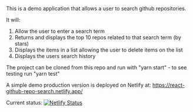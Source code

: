 This is a demo application that allows a user to search github repositories. 

It will:
1. Allow the user to enter a search term
1. Returns and displays the top 10 repos related to that search term (by stars)
1. Displays the items in a list allowing the user to delete items on the list
1. Displays the users search history



The project can be cloned from this repo and run with "yarn start" - to see testing run "yarn test"

A simple demo production version is deployed on Netlify at:
https://react-github-repo-search.netlify.app/

Current status: 
[![Netlify Status](https://api.netlify.com/api/v1/badges/b5940db6-559a-4fc2-a953-22db1ba87a69/deploy-status)](https://app.netlify.com/sites/react-github-repo-search/deploys)